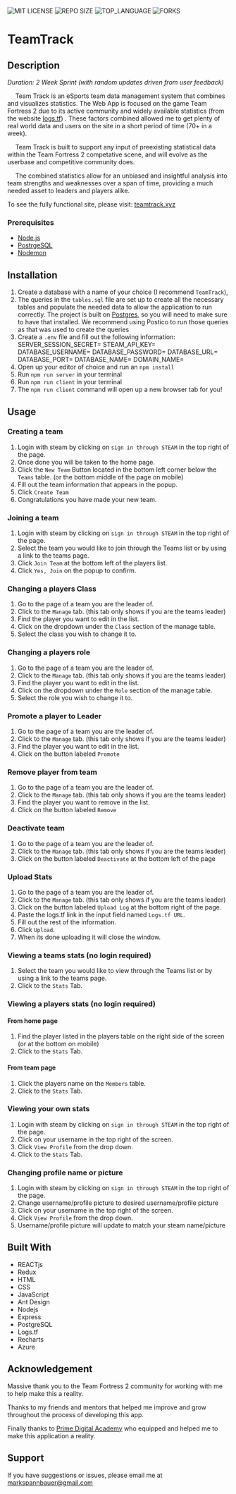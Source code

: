 ![MIT LICENSE](https://img.shields.io/github/license/scottbromander/the_marketplace.svg?style=flat-square)
![REPO SIZE](https://img.shields.io/github/repo-size/scottbromander/the_marketplace.svg?style=flat-square)
![TOP_LANGUAGE](https://img.shields.io/github/languages/top/scottbromander/the_marketplace.svg?style=flat-square)
![FORKS](https://img.shields.io/github/forks/scottbromander/the_marketplace.svg?style=social)

# TeamTrack

## Description

_Duration: 2 Week Sprint (with random updates driven from user feedback)_

&emsp; Team Track is an eSports team data management system that combines and visualizes statistics. The Web App is focused on the game Team Fortress 2 due to its active community and widely available statistics (from the website [logs.tf](https://logs.tf)) . These factors combined allowed me to get plenty of real world data and users on the site in a short period of time (70+ in a week).

&emsp; Team Track is built to support any input of preexisting statistical data within the Team Fortress 2 competative scene, and will evolve as the userbase and competitive community does.

&emsp; The combined statistics allow for an unbiased and insightful analysis into team strengths and weaknesses over a span of time, providing a much needed asset to leaders and players alike.

To see the fully functional site, please visit: [teamtrack.xyz](https://teamtrack.xyz)

### Prerequisites

- [Node.js](https://nodejs.org/en/)
- [PostrgeSQL](https://www.postgresql.org/)
- [Nodemon](https://nodemon.io/)

## Installation

1. Create a database with a name of your choice (I recommend `TeamTrack`),
2. The queries in the `tables.sql` file are set up to create all the necessary tables and populate the needed data to allow the application to run correctly. The project is built on [Postgres](https://www.postgresql.org/download/), so you will need to make sure to have that installed. We recommend using Postico to run those queries as that was used to create the queries
3. Create a `.env` file and fill out the following information:
        SERVER_SESSION_SECRET=
        STEAM_API_KEY=
        DATABASE_USERNAME=
        DATABASE_PASSWORD=
        DATABASE_URL=
        DATABASE_PORT=
        DATABASE_NAME=
        DOMAIN_NAME=
4. Open up your editor of choice and run an `npm install`
5. Run `npm run server` in your terminal
6. Run `npm run client` in your terminal
7. The `npm run client` command will open up a new browser tab for you!

## Usage

### Creating a team

1. Login with steam by clicking on `sign in through STEAM` in the top right of the page.
2. Once done you will be taken to the home page.
3. Click the `New Team` Button located in the bottom left corner below the `Teams` table. (or the bottom middle of the page on mobile)
4. Fill out the team information that appears in the popup.
5. Click `Create Team`
6. Congratulations you have made your new team.

### Joining a team

1. Login with steam by clicking on `sign in through STEAM` in the top right of the page.
2. Select the team you would like to join through the Teams list or by using a link to the teams page.
3. Click `Join Team` at the bottom left of the players list.
4. Click `Yes, Join` on the popup to confirm.

### Changing a players Class
1. Go to the page of a team you are the leader of.
2. Click to the `Manage` tab. (this tab only shows if you are the teams leader)
3. Find the player you want to edit in the list.
4. Click on the dropdown under the `Class` section of the manage table.
5. Select the class you wish to change it to.

### Changing a players role
1. Go to the page of a team you are the leader of.
2. Click to the `Manage` tab. (this tab only shows if you are the teams leader)
3. Find the player you want to edit in the list.
4. Click on the dropdown under the `Role` section of the manage table.
5. Select the role you wish to change it to.

### Promote a player to Leader
1. Go to the page of a team you are the leader of.
2. Click to the `Manage` tab. (this tab only shows if you are the teams leader)
3. Find the player you want to edit in the list.
4. Click on the button labeled `Promote`

### Remove player from team
1. Go to the page of a team you are the leader of.
2. Click to the `Manage` tab. (this tab only shows if you are the teams leader)
3. Find the player you want to remove in the list.
4. Click on the button labeled `Remove`

### Deactivate team
1. Go to the page of a team you are the leader of.
2. Click to the `Manage` tab. (this tab only shows if you are the teams leader)
3. Click on the button labeled `Deactivate` at the bottom left of the page

### Upload Stats
1. Go to the page of a team you are the leader of.
2. Click to the `Manage` tab. (this tab only shows if you are the teams leader)
3. Click on the button labeled `Upload Log` at the bottom right of the page.
4. Paste the logs.tf link in the input field named `Logs.tf URL`.
5. Fill out the rest of the information.
6. Click `Upload`.
7. When its done uploading it will close the window.

### Viewing a teams stats (no login required)

1. Select the team you would like to view through the Teams list or by using a link to the teams page.
2. Click to the `Stats` Tab.

### Viewing a players stats (no login required)

#### From home page 

1. Find the player listed in the players table on the right side of the screen (or at the bottom on mobile)
2. Click to the `Stats` Tab.

#### From team page

1. Click the players name on the `Members` table.
2. Click to the `Stats` Tab.

### Viewing your own stats

1. Login with steam by clicking on `sign in through STEAM` in the top right of the page.
2. Click on your username in the top right of the screen.
3. Click `View Profile` from the drop down.
4. Click to the `Stats` Tab.

### Changing profile name or picture

1. Login with steam by clicking on `sign in through STEAM` in the top right of the page.
2. Change username/profile picture to desired username/profile picture
3. Click on your username in the top right of the screen.
4. Click `View Profile` from the drop down.
5. Username/profile picture will update to match your steam name/picture

## Built With

- REACTjs
- Redux
- HTML
- CSS
- JavaScript
- Ant Design
- Nodejs
- Express
- PostgreSQL
- Logs.tf
- Recharts
- Azure

## Acknowledgement
Massive thank you to the Team Fortress 2 community for working with me to help make this a reality.

Thanks to my friends and mentors that helped me improve and grow throughout the process of developing this app.

Finally thanks to [Prime Digital Academy](www.primeacademy.io) who equipped and helped me to make this application a reality. 

## Support
If you have suggestions or issues, please email me at markspannbauer@gmail.com